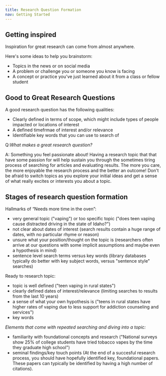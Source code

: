 ```yaml
---
title: Research Question Formation
nav: Getting Started
---
```



## Getting inspired

Inspiration for great research can come from almost anywhere. 

Here's some ideas to help you brainstorm:

- Topics in the news or on social media
- A problem or challenge you or someone you know is facing
- A concept or practice you've just learned about it from a class or fellow student

## Good to Great Research Questions 

A good research question has the following qualities:

- Clearly defined in terms of scope, which might include types of people impacted or locations of interest
- A defined timefrmae of interest and/or relevance
- Identifiable key words that you can use to search of

Q:_What makes a great research question?_

A: Something you feel passionate about! Having a research topic that that have some passion for will help sustain you through the sometimes tiring process of searching for articles and evaluating results. The more you care, the more enjoyable the research process and the better an outcome! Don't be afraid to switch topics as you explore your initial ideas and get a sense of what really excites or interests you about a topic. 

## Stages of research question formation 

Hallmarks of “Needs more time in the oven”: 
- very general topic ("vaping") or too specific topic ("does teen vaping cause distracted driving in the state of Idaho?")
- not clear about dates of interest (search results contain a huge range of dates, with no particular rhyme or reason)
- unsure what your position/thought on the topic is (researchers often arrive at our questions with some implicit assumptions and maybe even a hypothesis in mind)
- sentence level search terms versus key words (library databases typically do better with key subject words, versus "sentence style" searches)

Ready to research topic: 
- topic is well defined ("teen vaping in rural states")
- clearly defined dates of interest/relevance (limiting searches to results from the last 10 years)
- a sense of what your own hypothesis is ("teens in rural states have higher rates of vaping due to less support for addiction counseling and services")
- key words

_Elements that come with repeated searching and diving into a topic:_
- familiarity with foundational concepts and research ("National surveys show 25% of college students have tried tobacco vapes by the time they graduate high school")
- seminal findings/key touch points (At the end of a succesful research process, you should have hopefully identified key, foundational papers. These papers can typically be identified by having a high number of citations). 



  
